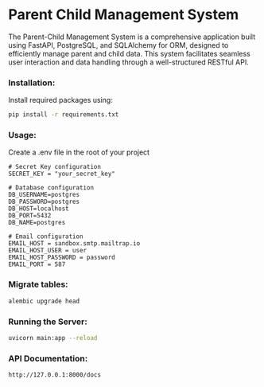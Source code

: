 # Parent Child Management System

The Parent-Child Management System is a comprehensive application built using FastAPI, PostgreSQL, and SQLAlchemy for ORM, designed to efficiently manage parent and child data. This system facilitates seamless user interaction and data handling through a well-structured RESTful API.

### Installation:

Install required packages using:

```bash
pip install -r requirements.txt
```

### Usage:

Create a .env file in the root of your project
```dosini
# Secret Key configuration
SECRET_KEY = "your_secret_key"

# Database configuration
DB_USERNAME=postgres
DB_PASSWORD=postgres
DB_HOST=localhost
DB_PORT=5432
DB_NAME=postgres

# Email configuration
EMAIL_HOST = sandbox.smtp.mailtrap.io
EMAIL_HOST_USER = user
EMAIL_HOST_PASSWORD = password
EMAIL_PORT = 587
```

### Migrate tables:

```bash
alembic upgrade head
```


### Running the Server:

```bash
uvicorn main:app --reload
```

### API Documentation:

```bash
http://127.0.0.1:8000/docs
```
